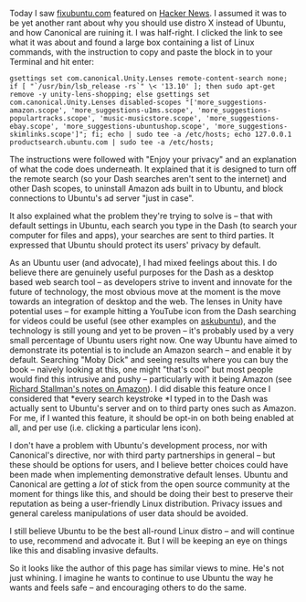 Today I saw [fixubuntu.com](https://fixubuntu.com/) featured on [Hacker
News](https://news.ycombinator.com/). I assumed it was to be yet another rant about why you should
use distro X instead of Ubuntu, and how Canonical are ruining it. I was half-right. I clicked the
link to see what it was about and found a large box containing a list of Linux commands, with the
instruction to copy and paste the block in to your Terminal and hit enter:

```
gsettings set com.canonical.Unity.Lenses remote-content-search none; if [ "`/usr/bin/lsb_release -rs`" \< '13.10' ]; then sudo apt-get remove -y unity-lens-shopping; else gsettings set com.canonical.Unity.Lenses disabled-scopes "['more_suggestions-amazon.scope', 'more_suggestions-u1ms.scope', 'more_suggestions-populartracks.scope', 'music-musicstore.scope', 'more_suggestions-ebay.scope', 'more_suggestions-ubuntushop.scope', 'more_suggestions-skimlinks.scope']"; fi; echo | sudo tee -a /etc/hosts; echo 127.0.0.1 productsearch.ubuntu.com | sudo tee -a /etc/hosts;
```

The instructions were followed with "Enjoy your privacy" and an explanation of what the code does
underneath. It explained that it is designed to turn off the remote search (so your Dash searches
aren't sent to the internet) and other Dash scopes, to uninstall Amazon ads built in to Ubuntu, and
block connections to Ubuntu's ad server "just in case".

It also explained what the problem they're trying to solve is – that with default settings in
Ubuntu, each search you type in the Dash (to search your computer for files and apps), your searches
are sent to third parties. It expressed that Ubuntu should protect its users' privacy by default.

As an Ubuntu user (and advocate), I had mixed feelings about this. I do believe there are genuinely
useful purposes for the Dash as a desktop based web search tool – as developers strive to invent and
innovate for the future of technology, the most obvious move at the moment is the move towards an
integration of desktop and the web. The lenses in Unity have potential uses – for example hitting a
YouTube icon from the Dash searching for videos could be useful (see other examples on
[askubuntu](http://askubuntu.com/questions/38772/what-lenses-for-unity-are-available)), and the
technology is still young and yet to be proven – it's probably used by a very small percentage of
Ubuntu users right now. One way Ubuntu have aimed to demonstrate its potential is to include an
Amazon search – and enable it by default. Searching "Moby Dick" and seeing results where you can buy
the book – naïvely looking at this, one might "that's cool" but most people would find this
intrusive and pushy – particularly with it being Amazon (see [Richard Stallman's notes on
Amazon](http://stallman.org/amazon.html)). I did disable this feature once I considered that *every
search keystroke *I typed in to the Dash was actually sent to Ubuntu's server and on to third party
ones such as Amazon. For me, if I wanted this feature, it should be opt-in on both being enabled at
all, and per use (i.e. clicking a particular lens icon).

I don't have a problem with Ubuntu's development process, nor with Canonical's directive, nor with
third party partnerships in general – but these should be options for users, and I believe better
choices could have been made when implementing demonstrative default lenses. Ubuntu and Canonical
are getting a *lot* of stick from the open source community at the moment for things like this, and
should be doing their best to preserve their reputation as being a user-friendly Linux distribution.
Privacy issues and general careless manipulations of user data should be avoided.

I still believe Ubuntu to be the best all-round Linux distro – and will continue to use, recommend
and advocate it. But I will be keeping an eye on things like this and disabling invasive defaults.

So it looks like the author of this page has similar views to mine. He's not just whining. I imagine
he wants to continue to use Ubuntu the way he wants and feels safe – and encouraging others to do
the same.
